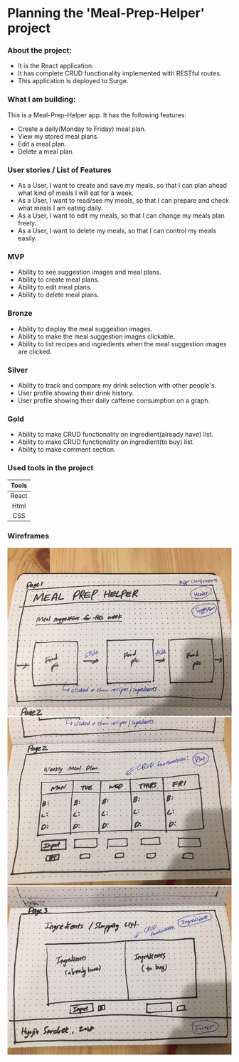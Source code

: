 # Planning the 'Meal-Prep-Helper' project

### About the project:

* It is the React application.
* It has complete CRUD functionality implemented with RESTful routes.
* This application is deployed to Surge.

### What I am building:

This is a Meal-Prep-Helper app. It has the following features:

* Create a daily(Monday to Friday) meal plan.
* View my stored meal plans.
* Edit a meal plan.
* Delete a meal plan.

### User stories / List of Features

* As a User, I want to create and save my meals, so that I can plan ahead what kind of meals I will eat for a week.
* As a User, I want to read/see my meals, so that I can prepare and check what meals I am eating daily.
* As a User, I want to edit my meals, so that I can change my meals plan freely.
* As a User, I want to delete my meals, so that I can control my meals easily.

### MVP

* Ability to see suggestion images and meal plans.
* Ability to create meal plans.
* Ability to edit meal plans.
* Ability to delete meal plans.

### Bronze

* Ability to display the meal suggestion images.
* Ability to make the meal suggestion images clickable.
* Ability to list recipes and ingredients when the meal suggestion images are clicked.

### Silver

* Ability to track and compare my drink selection with other people's.
* User profile showing their drink history.
* User profile showing their daily caffeine consumption on a graph.

### Gold

* Ability to make CRUD functionality on ingredient(already have) list.
* Ability to make CRUD functionality on ingredient(to buy) list.
* Ability to make comment section.

### Used tools in the project

| Tools |
| :---: |
| React |
| Html  |
|  CSS  |

### Wireframes

![Page1](wireframe1.jpeg)
![Page2](wireframe2.jpeg)
![Page3](wireframe3.jpeg)
